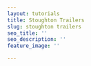 ```yaml
---
layout: tutorials
title: Stoughton Trailers
slug: stoughton trailers
seo_title: ''
seo_description: ''
feature_image: ''

---
```


